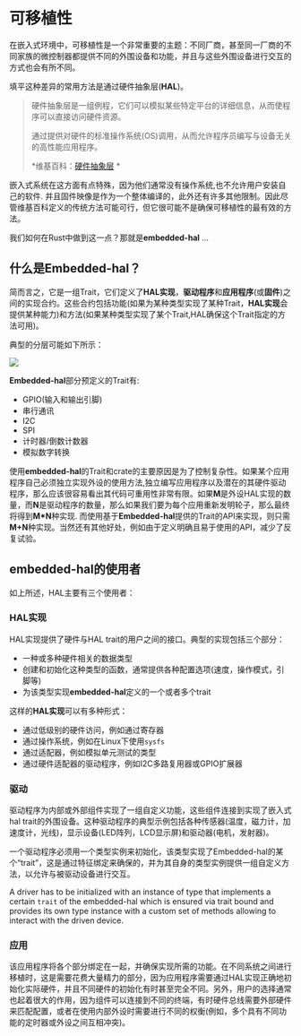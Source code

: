 # 可移植性

在嵌入式环境中，可移植性是一个非常重要的主题：不同厂商，甚至同一厂商的不同家族的微控制器都提供不同的外围设备和功能，并且与这些外围设备进行交互的方式也会有所不同。

填平这种差异的常用方法是通过硬件抽象层(**HAL**)。

>硬件抽象层是一组例程，它们可以模拟某些特定平台的详细信息，从而使程序可以直接访问硬件资源。
>
>通过提供对硬件的标准操作系统(OS)调用，从而允许程序员编写与设备无关的高性能应用程序。
>
> *维基百科：[硬件抽象层] *

[硬件抽象层]:https://en.wikipedia.org/wiki/Hardware_abstraction

嵌入式系统在这方面有点特殊，因为他们通常没有操作系统,也不允许用户安装自己的软件. 并且固件映像是作为一个整体编译的，此外还有许多其他限制。因此尽管维基百科定义的传统方法可能可行，但它很可能不是确保可移植性的最有效的方法。

我们如何在Rust中做到这一点？那就是**embedded-hal** ...

## 什么是Embedded-hal？

简而言之，它是一组Trait，它们定义了**HAL实现**，**驱动程序**和**应用程序**(或**固件**)之间的实现合约。这些合约包括功能(如果为某种类型实现了某种Trait，**HAL实现**会提供某种能力)和方法(如果某种类型实现了某个Trait,HAL确保这个Trait指定的方法可用)。

典型的分层可能如下所示：

![](../assets/rust_layers.svg)

**Embedded-hal**部分预定义的Trait有:
* GPIO(输入和输出引脚)
* 串行通讯
* I2C
* SPI
* 计时器/倒数计数器
* 模拟数字转换

使用**embedded-hal**的Trait和crate的主要原因是为了控制复杂性。如果某个应用程序自己必须独立实现外设的使用方法,独立编写应用程序以及潜在的其硬件驱动程序，那么应该很容易看出其代码可重用性非常有限。如果**M**是外设HAL实现的数量，而**N**是驱动程序的数量，那么如果我们要为每个应用重新发明轮子，那么最终将得到**M\*N**种实现. 而使用基于**Embedded-hal**提供的Trait的API来实现，则只需**M+N**种实现。当然还有其他好处，例如由于定义明确且易于使用的API，减少了反复试验。

## embedded-hal的使用者

如上所述，HAL主要有三个使用者：

### HAL实现

HAL实现提供了硬件与HAL trait的用户之间的接口。典型的实现包括三个部分：
* 一种或多种硬件相关的数据类型
* 创建和初始化这种类型的函数，通常提供各种配置选项(速度，操作模式，引脚等)
* 为该类型实现**embedded-hal**定义的一个或者多个trait

这样的**HAL实现**可以有多种形式：

* 通过低级别的硬件访问，例如通过寄存器
* 通过操作系统，例如在Linux下使用`sysfs`
* 通过适配器，例如模拟单元测试的类型
* 通过硬件适配器的驱动程序，例如I2C多路复用器或GPIO扩展器

### 驱动

驱动程序为内部或外部组件实现了一组自定义功能，这些组件连接到实现了嵌入式hal trait的外围设备。这种驱动程序的典型示例包括各种传感器(温度，磁力计，加速度计，光线)，显示设备(LED阵列，LCD显示屏)和驱动器(电机，发射器)。

一个驱动程序必须用一个类型实例来初始化，该类型实现了Embedded-hal的某个“trait”，这是通过特征绑定来确保的，并为其自身的类型实例提供一组自定义方法，以允许与被驱动设备进行交互。

A driver has to be initialized with an instance of type that implements a certain `trait` of the embedded-hal which is ensured via trait bound and provides its own type instance with a custom set of methods allowing to interact with the driven device.

### 应用

该应用程序将各个部分绑定在一起，并确保实现所需的功能。在不同系统之间进行移植时，这是需要花费大量精力的部分，因为应用程序需要通过HAL实现正确地初始化实际硬件，并且不同硬件的初始化有时甚至完全不同。另外，用户的选择通常也起着很大的作用，因为组件可以连接到不同的终端，有时硬件总线需要外部硬件来匹配配置，或者在使用内部外设时需要进行不同的权衡(例如，多个具有不同功能的定时器或外设之间互相冲突)。